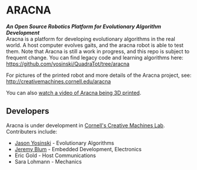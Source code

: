 ARACNA
======
**_An Open Source Robotics Platform for Evolutionary Algorithm Development_**  
Aracna is a platform for developing evolutionary algorithms in the real world.  A host computer evolves gaits, and the aracna robot is able to test them.  Note that Aracna is still a work in progress, and this repo is subject to frequent change.  You can find legacy code and learning algorithms here: https://github.com/yosinski/QuadraTot/tree/aracna

For pictures of the printed robot and more details of the Aracna project, see: http://creativemachines.cornell.edu/aracna

You can also [watch a video of Aracna being 3D printed](www.youtube.com/watch?v=11jYG45HGuo).


Developers
----------
Aracna is under development in [Cornell's Creative Machines Lab](http://creativemachines.cornell.edu/). Contributers include:

* [Jason Yosinski](http://yosinski.com/) - Evolutionary Algorithms
* [Jeremy Blum](http://www.jeremyblum.com/) -    Embedded Development, Electronics
* Eric Gold -      Host Communications
* Sara Lohmann -  Mechanics

